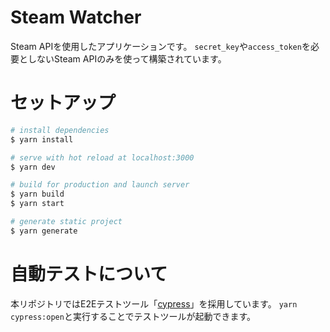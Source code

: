 # Steam Watcher
Steam APIを使用したアプリケーションです。
`secret_key`や`access_token`を必要としないSteam APIのみを使って構築されています。

# セットアップ

```bash
# install dependencies
$ yarn install

# serve with hot reload at localhost:3000
$ yarn dev

# build for production and launch server
$ yarn build
$ yarn start

# generate static project
$ yarn generate
```

# 自動テストについて
本リポジトリではE2Eテストツール「[cypress](https://www.cypress.io/)」を採用しています。
`yarn cypress:open`と実行することでテストツールが起動できます。